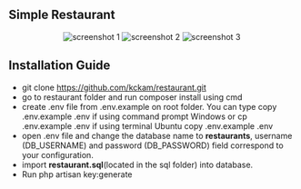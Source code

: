 ## Simple Restaurant

<p align="center">
<img src="https://i.imgur.com/BG9ATSp.png" alt="screenshot 1">
<img src="https://i.imgur.com/5w8Ys2B.png" alt="screenshot 2">
<img src="https://i.imgur.com/WDunndP.png" alt="screenshot 3">
</p>

## Installation Guide

- git clone https://github.com/kckam/restaurant.git
- go to restaurant folder and run composer install using cmd
- create .env file from .env.example on root folder. You can type copy .env.example .env if using command prompt Windows or cp .env.example .env if using terminal Ubuntu
copy .env.example .env
- open .env file and change the database name to **restaurants**, username (DB_USERNAME) and password (DB_PASSWORD) field correspond to your configuration. 
- import **restaurant.sql**(located in the sql folder) into database.
- Run php artisan key:generate


